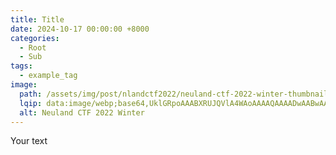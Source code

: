 ```yaml
---
title: Title
date: 2024-10-17 00:00:00 +8000
categories:
  - Root
  - Sub
tags:
  - example_tag
image:
  path: /assets/img/post/nlandctf2022/neuland-ctf-2022-winter-thumbnail.png
  lqip: data:image/webp;base64,UklGRpoAAABXRUJQVlA4WAoAAAAQAAAADwAABwAAQUxQSDIAAAARL0AmbZurmr57yyIiqE8oiG0bejIYEQTgqiDA9vqnsUSI6H+oAERp2HZ65qP/VIAWAFZQOCBCAAAA8AEAnQEqEAAIAAVAfCWkAALp8sF8rgRgAP7o9FDvMCkMde9PK7euH5M1m6VWoDXf2FkP3BqV0ZYbO6NA/VFIAAAA
  alt: Neuland CTF 2022 Winter
---
```

 
Your text
